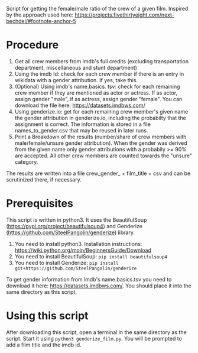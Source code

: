 Script for getting the female/male ratio of the crew of a given film. Inspired by the approach used here: https://projects.fivethirtyeight.com/next-bechdel/#footnote-anchor-5

# Procedure
1. Get all crew members from imdb's full credits (excluding transportation department, miscellaneous and stunt department)
2. Using the imdb Id: check for each crew member if there is an entry in wikidata with a gender attribution. If yes, take this.
3. (Optional) Using imdb's name.basics. tsv: check for each remaining crew member if they are mentioned as actor or actress. If as actor, assign gender "male", if as actress, assign gender "female". You can download the file here: https://datasets.imdbws.com/
4. Using genderize.io: get for each remaining crew member's given name the gender attribution in genderize.io, including the probabilty that the assignment is correct. The information is stored in a file names_to_gender.csv that may be reused in later runs.
5. Print a Breakdown of the results (number/share of crew members with male/female/unsure gender attribution). When the gender was derived from the given name only gender attributions with a probabily >= 90% are accepted. All other crew members are counted towards the "unsure" category.

The results are written into a file crew_gender_ + film_title + csv and can be scrutinized there, if necessary.

# Prerequisites
This script is written in python3. It uses the BeautifulSoup (https://pypi.org/project/beautifulsoup4) and Genderize (https://github.com/SteelPangolin/genderize) library.
1. You need to install python3. Installation instructions: https://wiki.python.org/moin/BeginnersGuide/Download
2. You need to install BeautifulSoup: ```pip install beautifulsoup4```
3. You need to install Genderize: ```pip install git+https://github.com/SteelPangolin/genderize```

To get gender information from imdb's name.basics.tsv you need to download it here: https://datasets.imdbws.com/. You should place it into the same directory as this script.

# Using this script
After downloading this script, open a terminal in the same directory as the script. Start it using ```python3 genderize_film.py```. You will be prompted to add a film title and the imdb id.
